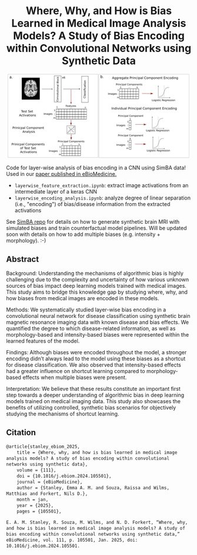 <div align="center">
  
# Where, Why, and How is Bias Learned in Medical Image Analysis Models? A Study of Bias Encoding within Convolutional Networks using Synthetic Data

</div>

<p align="center">
<img src="figs/methods_fig.png?raw=true" width="600">
</p>

Code for layer-wise analysis of bias encoding in a CNN using SimBA data! Used in our [paper published in eBioMedicine.](https://www.thelancet.com/journals/ebiom/article/PIIS2352-3964(24)00537-1/fulltext)

* `layerwise_feature_extraction.ipynb`: extract image activations from an intermediate layer of a keras CNN
* `layerwise_encoding_analysis.ipynb`: analyze degree of linear separation (i.e., "encoding") of bias/disease information from the extracted activations

See [SimBA repo](https://github.com/estanley16/SimBA) for details on how to generate synthetic brain MRI with simulated biases and train counterfactual model pipelines. Will be updated soon with details on how to add multiple biases (e.g. intensity + morphology). :-) 


## Abstract
Background:
Understanding the mechanisms of algorithmic bias is highly challenging due to the complexity and uncertainty of how various unknown sources of bias impact deep learning models trained with medical images. This study aims to bridge this knowledge gap by studying where, why, and how biases from medical images are encoded in these models. 

Methods:
We systematically studied layer-wise bias encoding in a convolutional neural network for disease classification using synthetic brain magnetic resonance imaging data with known disease and bias effects. We quantified the degree to which disease-related information, as well as morphology-based and intensity-based biases were represented within the learned features of the model. 

Findings:
Although biases were encoded throughout the model, a stronger encoding didn’t always lead to the model using these biases as a shortcut for disease classification. We also observed that intensity-based effects had a greater influence on shortcut learning compared to morphology-based effects when multiple biases were present. 

Interpretation:
We believe that these results constitute an important first step towards a deeper understanding of algorithmic bias in deep learning models trained on medical imaging data. This study also showcases the benefits of utilizing controlled, synthetic bias scenarios for objectively studying the mechanisms of shortcut learning. 


## Citation
```
@article{stanley_ebiom_2025,
	title = {Where, why, and how is bias learned in medical image analysis models? A study of bias encoding within convolutional networks using synthetic data},
	volume = {111},
	doi = {10.1016/j.ebiom.2024.105501},
	journal = {eBioMedicine},
	author = {Stanley, Emma A. M. and Souza, Raissa and Wilms, Matthias and Forkert, Nils D.},
	month = jan,
	year = {2025},
	pages = {105501},
```
```
E. A. M. Stanley, R. Souza, M. Wilms, and N. D. Forkert, “Where, why, and how is bias learned in medical image analysis models? A study of bias encoding within convolutional networks using synthetic data,” eBioMedicine, vol. 111, p. 105501, Jan. 2025, doi: 10.1016/j.ebiom.2024.105501.
```
